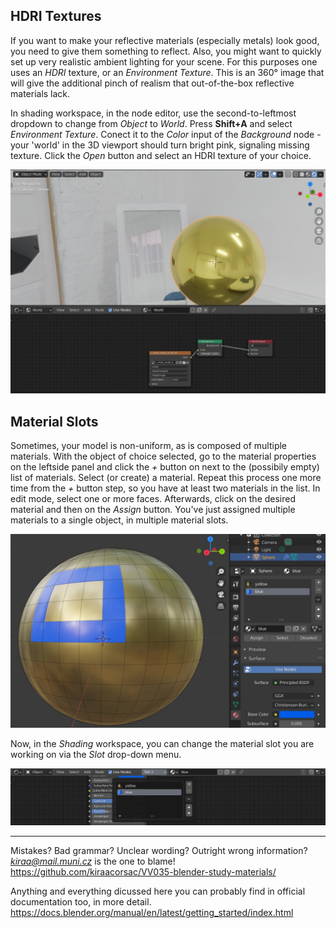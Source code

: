 ## HDRI Textures

If you want to make your reflective materials (especially metals) look good, you need to give them something to reflect. Also, you might want to quickly set up very realistic ambient lighting for your scene. For this purposes one uses an *HDRI* texture, or an *Environment Texture*. This is an 360° image that will give the additional pinch of realism that out-of-the-box reflective materials lack. 

In shading workspace, in the node editor, use the second-to-leftmost dropdown to change from *Object* to *World*. Press **Shift+A** and select *Environment Texture*. Conect it to the *Color* input of the *Background* node - your 'world' in the 3D viewport should turn bright pink, signaling missing texture. Click the *Open* button and select an HDRI texture of your choice.

![](images/HDRI.jpg)

## Material Slots

Sometimes, your model is non-uniform, as is composed of multiple materials. With the object of choice selected, go to the material properties on the leftside panel and click the *+* button on next to the (possibily empty) list of materials. Select (or create) a material. Repeat this process one more time from the *+* button step, so you have at least two materials in the list. In edit mode, select one or more faces. Afterwards, click on the desired material and then on the *Assign* button. You've just assigned multiple materials to a single object, in multiple material slots.

![](images/two_materials.jpg)

Now, in the *Shading* workspace, you can change the material slot you are working on via the *Slot* drop-down menu. 

![](images/shading.jpg)




____
Mistakes? Bad grammar? Unclear wording? Outright wrong information?\
*kiraa@mail.muni.cz* is the one to blame!\
https://github.com/kiraacorsac/VV035-blender-study-materials/


Anything and everything dicussed here you can probably find in official documentation too, in more detail.
https://docs.blender.org/manual/en/latest/getting_started/index.html